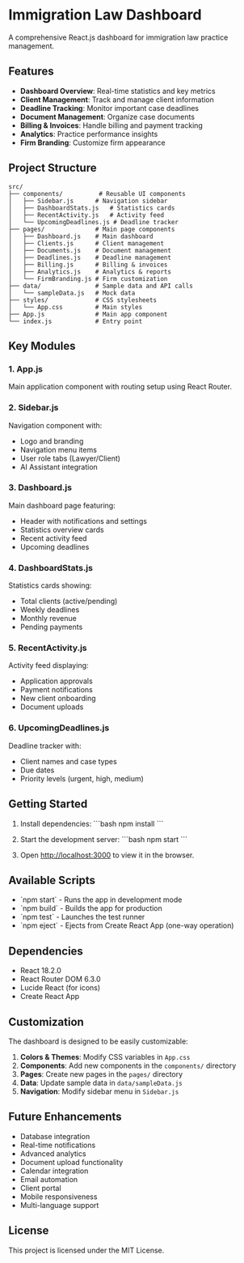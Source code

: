 # Immigration Law Dashboard

A comprehensive React.js dashboard for immigration law practice management.

## Features

- **Dashboard Overview**: Real-time statistics and key metrics
- **Client Management**: Track and manage client information
- **Deadline Tracking**: Monitor important case deadlines
- **Document Management**: Organize case documents
- **Billing & Invoices**: Handle billing and payment tracking
- **Analytics**: Practice performance insights
- **Firm Branding**: Customize firm appearance

## Project Structure

```
src/
├── components/          # Reusable UI components
│   ├── Sidebar.js      # Navigation sidebar
│   ├── DashboardStats.js   # Statistics cards
│   ├── RecentActivity.js   # Activity feed
│   └── UpcomingDeadlines.js # Deadline tracker
├── pages/              # Main page components
│   ├── Dashboard.js    # Main dashboard
│   ├── Clients.js      # Client management
│   ├── Documents.js    # Document management
│   ├── Deadlines.js    # Deadline management
│   ├── Billing.js      # Billing & invoices
│   ├── Analytics.js    # Analytics & reports
│   └── FirmBranding.js # Firm customization
├── data/               # Sample data and API calls
│   └── sampleData.js   # Mock data
├── styles/             # CSS stylesheets
│   └── App.css         # Main styles
├── App.js              # Main app component
└── index.js            # Entry point
```

## Key Modules

### 1. App.js
Main application component with routing setup using React Router.

### 2. Sidebar.js
Navigation component with:
- Logo and branding
- Navigation menu items
- User role tabs (Lawyer/Client)
- AI Assistant integration

### 3. Dashboard.js
Main dashboard page featuring:
- Header with notifications and settings
- Statistics overview cards
- Recent activity feed
- Upcoming deadlines

### 4. DashboardStats.js
Statistics cards showing:
- Total clients (active/pending)
- Weekly deadlines
- Monthly revenue
- Pending payments

### 5. RecentActivity.js
Activity feed displaying:
- Application approvals
- Payment notifications
- New client onboarding
- Document uploads

### 6. UpcomingDeadlines.js
Deadline tracker with:
- Client names and case types
- Due dates
- Priority levels (urgent, high, medium)

## Getting Started

1. Install dependencies:
   \`\`\`bash
   npm install
   \`\`\`

2. Start the development server:
   \`\`\`bash
   npm start
   \`\`\`

3. Open [http://localhost:3000](http://localhost:3000) to view it in the browser.

## Available Scripts

- \`npm start\` - Runs the app in development mode
- \`npm build\` - Builds the app for production
- \`npm test\` - Launches the test runner
- \`npm eject\` - Ejects from Create React App (one-way operation)

## Dependencies

- React 18.2.0
- React Router DOM 6.3.0
- Lucide React (for icons)
- Create React App

## Customization

The dashboard is designed to be easily customizable:

1. **Colors & Themes**: Modify CSS variables in `App.css`
2. **Components**: Add new components in the `components/` directory
3. **Pages**: Create new pages in the `pages/` directory
4. **Data**: Update sample data in `data/sampleData.js`
5. **Navigation**: Modify sidebar menu in `Sidebar.js`

## Future Enhancements

- Database integration
- Real-time notifications
- Advanced analytics
- Document upload functionality
- Calendar integration
- Email automation
- Client portal
- Mobile responsiveness
- Multi-language support

## License

This project is licensed under the MIT License.
